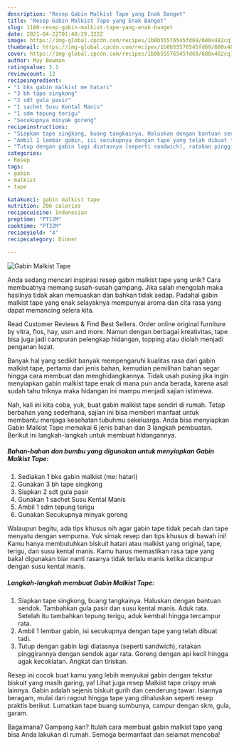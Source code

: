 ```yaml
---
description: "Resep Gabin Malkist Tape yang Enak Banget"
title: "Resep Gabin Malkist Tape yang Enak Banget"
slug: 1180-resep-gabin-malkist-tape-yang-enak-banget
date: 2021-04-22T01:48:29.322Z
image: https://img-global.cpcdn.com/recipes/1b0b55576545fd69/680x482cq70/gabin-malkist-tape-foto-resep-utama.jpg
thumbnail: https://img-global.cpcdn.com/recipes/1b0b55576545fd69/680x482cq70/gabin-malkist-tape-foto-resep-utama.jpg
cover: https://img-global.cpcdn.com/recipes/1b0b55576545fd69/680x482cq70/gabin-malkist-tape-foto-resep-utama.jpg
author: May Bowman
ratingvalue: 3.1
reviewcount: 12
recipeingredient:
- "1 bks gabin malkist me hatari"
- "3 bh tape singkong"
- "2 sdt gula pasir"
- "1 sachet Susu Kental Manis"
- "1 sdm tepung terigu"
- "Secukupnya minyak goreng"
recipeinstructions:
- "Siapkan tape singkong, buang tangkainya. Haluskan dengan bantuan sendok. Tambahkan gula pasir dan susu kental manis. Aduk rata. Setelah itu tambahkan tepung terigu, aduk kembali hingga tercampur rata."
- "Ambil 1 lembar gabin, isi secukupnya dengan tape yang telah dibuat tadi."
- "Tutup dengan gabin lagi diatasnya (seperti sandwich), ratakan pinggirannya dengan sendok agar rata. Goreng dengan api kecil hingga agak kecoklatan. Angkat dan tiriskan."
categories:
- Resep
tags:
- gabin
- malkist
- tape

katakunci: gabin malkist tape 
nutrition: 206 calories
recipecuisine: Indonesian
preptime: "PT12M"
cooktime: "PT32M"
recipeyield: "4"
recipecategory: Dinner

---
```



![Gabin Malkist Tape](https://img-global.cpcdn.com/recipes/1b0b55576545fd69/680x482cq70/gabin-malkist-tape-foto-resep-utama.jpg)

Anda sedang mencari inspirasi resep gabin malkist tape yang unik? Cara membuatnya memang susah-susah gampang. Jika salah mengolah maka hasilnya tidak akan memuaskan dan bahkan tidak sedap. Padahal gabin malkist tape yang enak selayaknya mempunyai aroma dan cita rasa yang dapat memancing selera kita.

Read Customer Reviews &amp; Find Best Sellers. Order online original furniture by vitra, flos, hay, usm and more. Namun dengan berbagai kreativitas, tape bisa juga jadi campuran pelengkap hidangan, topping atau diolah menjadi penganan lezat.

Banyak hal yang sedikit banyak mempengaruhi kualitas rasa dari gabin malkist tape, pertama dari jenis bahan, kemudian pemilihan bahan segar hingga cara membuat dan menghidangkannya. Tidak usah pusing jika ingin menyiapkan gabin malkist tape enak di mana pun anda berada, karena asal sudah tahu triknya maka hidangan ini mampu menjadi sajian istimewa.


Nah, kali ini kita coba, yuk, buat gabin malkist tape sendiri di rumah. Tetap berbahan yang sederhana, sajian ini bisa memberi manfaat untuk membantu menjaga kesehatan tubuhmu sekeluarga. Anda bisa menyiapkan Gabin Malkist Tape memakai 6 jenis bahan dan 3 langkah pembuatan. Berikut ini langkah-langkah untuk membuat hidangannya.

<!--inarticleads1-->

##### Bahan-bahan dan bumbu yang digunakan untuk menyiapkan Gabin Malkist Tape:

1. Sediakan 1 bks gabin malkist (me: hatari)
1. Gunakan 3 bh tape singkong
1. Siapkan 2 sdt gula pasir
1. Gunakan 1 sachet Susu Kental Manis
1. Ambil 1 sdm tepung terigu
1. Gunakan Secukupnya minyak goreng


Walaupun begitu, ada tips khusus nih agar gabin tape tidak pecah dan tape menyatu dengan sempurna. Yuk simak resep dan tips khusus di bawah ini! Kamu hanya membutuhkan biskuit hatari atau malkist yang original, tape, terigu, dan susu kental manis. Kamu harus memastikan rasa tape yang bakal digunakan biar nanti rasanya tidak terlalu manis ketika dicampur dengan susu kental manis. 

<!--inarticleads2-->

##### Langkah-langkah membuat Gabin Malkist Tape:

1. Siapkan tape singkong, buang tangkainya. Haluskan dengan bantuan sendok. Tambahkan gula pasir dan susu kental manis. Aduk rata. Setelah itu tambahkan tepung terigu, aduk kembali hingga tercampur rata.
1. Ambil 1 lembar gabin, isi secukupnya dengan tape yang telah dibuat tadi.
1. Tutup dengan gabin lagi diatasnya (seperti sandwich), ratakan pinggirannya dengan sendok agar rata. Goreng dengan api kecil hingga agak kecoklatan. Angkat dan tiriskan.


Resep ini cocok buat kamu yang lebih menyukai gabin dengan tekstur biskuit yang masih garing, ya! Lihat juga resep Malkist tape crispy enak lainnya. Gabin adalah sejenis biskuit gurih dan cenderung tawar. Isiannya beragam, mulai dari ragout hingga tape yang dihaluskan seperti resep praktis berikut. Lumatkan tape buang sumbunya, campur dengan skm, gula, garam. 

Bagaimana? Gampang kan? Itulah cara membuat gabin malkist tape yang bisa Anda lakukan di rumah. Semoga bermanfaat dan selamat mencoba!
